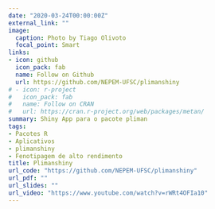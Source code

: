 ```yaml
---
date: "2020-03-24T00:00:00Z"
external_link: ""
image:
  caption: Photo by Tiago Olivoto
  focal_point: Smart
links:
- icon: github
  icon_pack: fab
  name: Follow on Github
  url: https://github.com/NEPEM-UFSC/plimanshiny
# - icon: r-project
#   icon_pack: fab
#   name: Follow on CRAN
#   url: https://cran.r-project.org/web/packages/metan/
summary: Shiny App para o pacote pliman
tags:
- Pacotes R
- Aplicativos
- plimanshiny
- Fenotipagem de alto rendimento
title: Plimanshiny
url_code: "https://github.com/NEPEM-UFSC/plimanshiny"
url_pdf: ""
url_slides: ""
url_video: "https://www.youtube.com/watch?v=rWRt4OFIa10"
---
```



